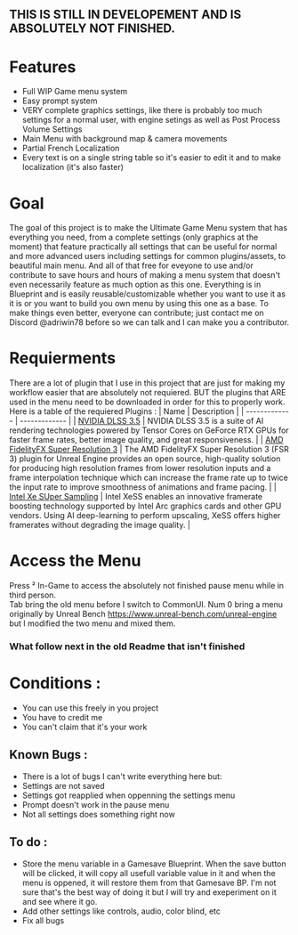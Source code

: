 ## THIS IS STILL IN DEVELOPEMENT AND IS ABSOLUTELY NOT FINISHED.

# Features 
  -  Full WIP Game menu system
  -  Easy prompt system
  -  VERY complete graphics settings, like there is probably too much settings for a normal user, with engine setings as well as Post Process Volume Settings
  -  Main Menu with background map & camera movements
  - Partial French Localization
  - Every text is on a single string table so it's easier to edit it and to make localization (it's also faster)

# Goal
The goal of this project is to make the Ultimate Game Menu system that has everything you need, from a complete settings (only graphics at the moment) that feature practically all settings that can be useful for normal and more advanced users including settings for common plugins/assets, to beautiful main menu. And all of that free for eveyone to use and/or contribute to save hours and hours of making a menu system that doesn't even necessarily feature as much option as this one. Everything is in Blueprint and is easily reusable/customizable whether you want to use it as it is or you want to build you own menu by using this one as a base. To make things even better, everyone can contribute; just contact me on Discord @adriwin78 before so we can talk and I can make you a contributor.

# Requierments
There are a lot of plugin that I use in this project that are just for making my workflow easier that are absolutely not requiered. BUT the plugins that ARE used in the menu need to be downloaded in order for this to properly work. Here is a table of the requiered Plugins : 
| Name | Description |
| ------------- | ------------- |
| [NVIDIA DLSS 3.5](https://developer.nvidia.com/rtx/dlss/get-started#ue-version)   |  NVIDIA DLSS 3.5 is a suite of AI rendering technologies powered by Tensor Cores on GeForce RTX GPUs for faster frame rates, better image quality, and great responsiveness.  |
| [AMD FidelityFX Super Resolution 3](https://gpuopen.com/learn/ue-fsr3/)  |  The AMD FidelityFX Super Resolution 3 (FSR 3) plugin for Unreal Engine provides an open source, high-quality solution for producing high resolution frames from lower resolution inputs and a frame interpolation technique which can increase the frame rate up to twice the input rate to improve smoothness of animations and frame pacing.  |
| [Intel Xe SUper Sampling](https://github.com/GameTechDev/XeSSUnrealPlugin)  |  Intel XeSS enables an innovative framerate boosting technology supported by Intel Arc graphics cards and other GPU vendors. Using AI deep-learning to perform upscaling, XeSS offers higher framerates without degrading the image quality.  |

# Access the Menu
Press ² In-Game to access the absolutely not finished pause menu while in third person.  
Tab bring the old menu before I switch to CommonUI.
Num 0 bring a menu originally by Unreal Bench https://www.unreal-bench.com/unreal-engine but I modified the two menu and mixed them. 

### What follow next in the old Readme that isn't finished

# Conditions : 
  - You can use this freely in you project
  - You have to credit me
  - You can't claim that it's your work

## Known Bugs : 
  - There is a lot of bugs I can't write everything here but:
  - Settings are not saved
  - Settings got reapplied when oppenning the settings menu
  - Prompt doesn't work in the pause menu
  - Not all settings does something right now

## To do :
  - Store the menu variable in a Gamesave Blueprint. When the save button will be clicked, it will copy all usefull variable value in it and when the menu is oppened, it will restore them from that Gamesave BP. I'm not sure that's the best way of doing it but I will try and exeperiment on it and see where it go.
  - Add other settings like controls, audio, color blind, etc
  - Fix all bugs
